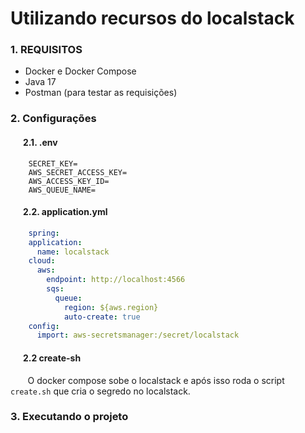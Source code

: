 # Utilizando recursos do localstack

### 1. REQUISITOS
  - Docker e Docker Compose
  - Java 17
  - Postman (para testar as requisições)

### 2. Configurações
#### &nbsp; &nbsp;&nbsp;&nbsp; 2.1. .env
```properties
    SECRET_KEY=
    AWS_SECRET_ACCESS_KEY=
    AWS_ACCESS_KEY_ID=
    AWS_QUEUE_NAME=
```
#### &nbsp; &nbsp;&nbsp;&nbsp; 2.2. application.yml
```yaml
    spring:
    application:
      name: localstack
    cloud:
      aws:
        endpoint: http://localhost:4566
        sqs:
          queue:
            region: ${aws.region}
            auto-create: true
    config:
      import: aws-secretsmanager:/secret/localstack
```
#### &nbsp; &nbsp;&nbsp;&nbsp; 2.2 create-sh
&nbsp; &nbsp;&nbsp;&nbsp;&nbsp; O docker compose sobe o localstack e após isso roda o script `create.sh` que cria o segredo no localstack.

### 3. Executando o projeto